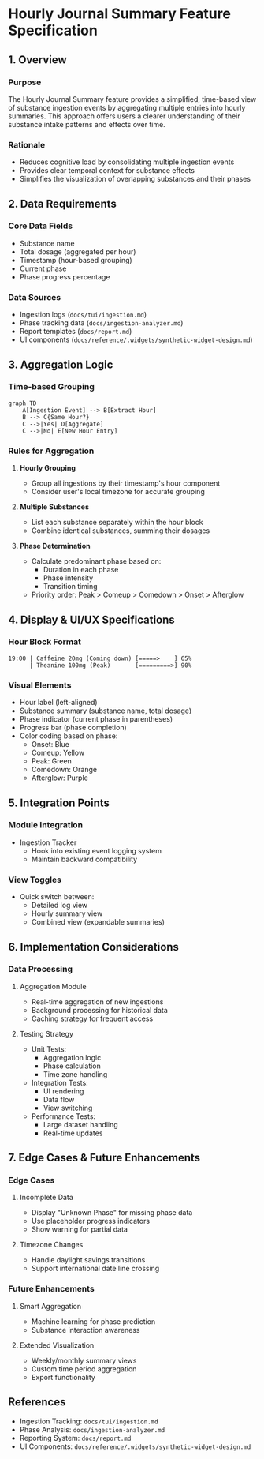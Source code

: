 # Hourly Journal Summary Feature Specification

## 1. Overview

### Purpose
The Hourly Journal Summary feature provides a simplified, time-based view of substance ingestion events by aggregating multiple entries into hourly summaries. This approach offers users a clearer understanding of their substance intake patterns and effects over time.

### Rationale
- Reduces cognitive load by consolidating multiple ingestion events
- Provides clear temporal context for substance effects
- Simplifies the visualization of overlapping substances and their phases

## 2. Data Requirements

### Core Data Fields
- Substance name
- Total dosage (aggregated per hour)
- Timestamp (hour-based grouping)
- Current phase
- Phase progress percentage

### Data Sources
- Ingestion logs (`docs/tui/ingestion.md`)
- Phase tracking data (`docs/ingestion-analyzer.md`)
- Report templates (`docs/report.md`)
- UI components (`docs/reference/.widgets/synthetic-widget-design.md`)

## 3. Aggregation Logic

### Time-based Grouping
```mermaid
graph TD
    A[Ingestion Event] --> B[Extract Hour]
    B --> C{Same Hour?}
    C -->|Yes| D[Aggregate]
    C -->|No| E[New Hour Entry]
```

### Rules for Aggregation
1. **Hourly Grouping**
   - Group all ingestions by their timestamp's hour component
   - Consider user's local timezone for accurate grouping

2. **Multiple Substances**
   - List each substance separately within the hour block
   - Combine identical substances, summing their dosages

3. **Phase Determination**
   - Calculate predominant phase based on:
     - Duration in each phase
     - Phase intensity
     - Transition timing
   - Priority order: Peak > Comeup > Comedown > Onset > Afterglow

## 4. Display & UI/UX Specifications

### Hour Block Format
```
19:00 | Caffeine 20mg (Coming down) [=====>    ] 65%
      | Theanine 100mg (Peak)       [=========>] 90%
```

### Visual Elements
- Hour label (left-aligned)
- Substance summary (substance name, total dosage)
- Phase indicator (current phase in parentheses)
- Progress bar (phase completion)
- Color coding based on phase:
  - Onset: Blue
  - Comeup: Yellow
  - Peak: Green
  - Comedown: Orange
  - Afterglow: Purple

## 5. Integration Points

### Module Integration
- Ingestion Tracker
  - Hook into existing event logging system
  - Maintain backward compatibility

### View Toggles
- Quick switch between:
  - Detailed log view
  - Hourly summary view
  - Combined view (expandable summaries)

## 6. Implementation Considerations

### Data Processing
1. Aggregation Module
   - Real-time aggregation of new ingestions
   - Background processing for historical data
   - Caching strategy for frequent access

2. Testing Strategy
   - Unit Tests:
     - Aggregation logic
     - Phase calculation
     - Time zone handling
   - Integration Tests:
     - UI rendering
     - Data flow
     - View switching
   - Performance Tests:
     - Large dataset handling
     - Real-time updates

## 7. Edge Cases & Future Enhancements

### Edge Cases
1. Incomplete Data
   - Display "Unknown Phase" for missing phase data
   - Use placeholder progress indicators
   - Show warning for partial data

2. Timezone Changes
   - Handle daylight savings transitions
   - Support international date line crossing

### Future Enhancements
1. Smart Aggregation
   - Machine learning for phase prediction
   - Substance interaction awareness

2. Extended Visualization
   - Weekly/monthly summary views
   - Custom time period aggregation
   - Export functionality

## References
- Ingestion Tracking: `docs/tui/ingestion.md`
- Phase Analysis: `docs/ingestion-analyzer.md`
- Reporting System: `docs/report.md`
- UI Components: `docs/reference/.widgets/synthetic-widget-design.md`